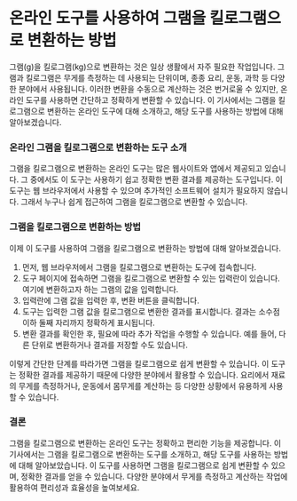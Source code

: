 온라인 도구를 사용하여 그램을 킬로그램으로 변환하는 방법
===============================

그램(g)을 킬로그램(kg)으로 변환하는 것은 일상 생활에서 자주 필요한 작업입니다. 그램과 킬로그램은 무게를 측정하는 데 사용되는 단위이며, 종종 요리, 운동, 과학 등 다양한 분야에서 사용됩니다. 이러한 변환을 수동으로 계산하는 것은 번거로울 수 있지만, 온라인 도구를 사용하면 간단하고 정확하게 변환할 수 있습니다. 이 기사에서는 그램을 킬로그램으로 변환하는 온라인 도구에 대해 소개하고, 해당 도구를 사용하는 방법에 대해 알아보겠습니다.

### 온라인 그램을 킬로그램으로 변환하는 도구 소개

그램을 킬로그램으로 변환하는 온라인 도구는 많은 웹사이트와 앱에서 제공되고 있습니다. 그 중에서도 이 도구는 사용하기 쉽고 정확한 변환 결과를 제공하는 도구입니다. 이 도구는 웹 브라우저에서 사용할 수 있으며 추가적인 소프트웨어 설치가 필요하지 않습니다. 그래서 누구나 쉽게 접근하여 그램을 킬로그램으로 변환할 수 있습니다.

### 그램을 킬로그램으로 변환하는 방법

이제 이 도구를 사용하여 그램을 킬로그램으로 변환하는 방법에 대해 알아보겠습니다.

1. 먼저, 웹 브라우저에서 그램을 킬로그램으로 변환하는 도구에 접속합니다.
2. 도구 페이지에 접속하면 그램을 킬로그램으로 변환할 수 있는 입력란이 있습니다. 여기에 변환하고자 하는 그램의 값을 입력합니다.
3. 입력란에 그램 값을 입력한 후, 변환 버튼을 클릭합니다.
4. 도구는 입력한 그램 값을 킬로그램으로 변환한 결과를 표시합니다. 결과는 소수점 이하 둘째 자리까지 정확하게 표시됩니다.
5. 변환 결과를 확인한 후, 필요에 따라 추가 작업을 수행할 수 있습니다. 예를 들어, 다른 단위로 변환하거나 결과를 저장할 수도 있습니다.

이렇게 간단한 단계를 따라가면 그램을 킬로그램으로 쉽게 변환할 수 있습니다. 이 도구는 정확한 결과를 제공하기 때문에 다양한 분야에서 활용할 수 있습니다. 요리에서 재료의 무게를 측정하거나, 운동에서 몸무게를 계산하는 등 다양한 상황에서 유용하게 사용할 수 있습니다.

### 결론

그램을 킬로그램으로 변환하는 온라인 도구는 정확하고 편리한 기능을 제공합니다. 이 기사에서는 그램을 킬로그램으로 변환하는 도구를 소개하고, 해당 도구를 사용하는 방법에 대해 알아보았습니다. 이 도구를 사용하면 그램을 킬로그램으로 쉽게 변환할 수 있으며, 정확한 결과를 얻을 수 있습니다. 다양한 분야에서 무게를 측정하고 계산하는 작업에 활용하여 편리성과 효율성을 높여보세요.